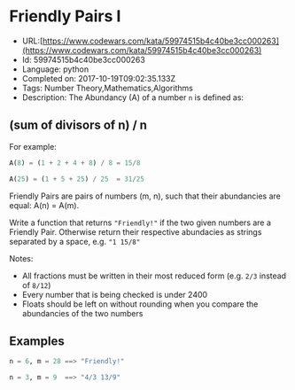 # Friendly Pairs I

 - URL:[https://www.codewars.com/kata/59974515b4c40be3cc000263](https://www.codewars.com/kata/59974515b4c40be3cc000263)
 - Id: 59974515b4c40be3cc000263
 - Language: python
 - Completed on: 2017-10-19T09:02:35.133Z
 - Tags: Number Theory,Mathematics,Algorithms
 - Description:
The Abundancy (A) of a number `n` is defined as:

## (sum of divisors of n) / n

For example:
```python
A(8) = (1 + 2 + 4 + 8) / 8 = 15/8

A(25) = (1 + 5 + 25) / 25  = 31/25
```

Friendly Pairs are pairs of numbers (m, n), such that their abundancies are equal: A(n) = A(m).

Write a function that returns `"Friendly!"` if the two given numbers are a Friendly Pair. Otherwise return their respective abundacies as strings separated by a space, e.g. `"1 15/8"`

Notes:

- All fractions must be written in their most reduced form (e.g. `2/3` instead of `8/12`)
- Every number that is being checked is under 2400 
- Floats should be left on without rounding when you compare the abundancies of the two numbers


## Examples

```python
n = 6, m = 28 ==> "Friendly!"

n = 3, m = 9  ==> "4/3 13/9"
```
